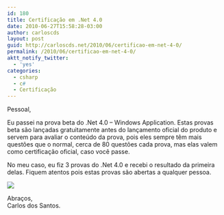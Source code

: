 ```yaml
---
id: 180
title: Certificação em .Net 4.0
date: 2010-06-27T15:58:28-03:00
author: carloscds
layout: post
guid: http://carloscds.net/2010/06/certificao-em-net-4-0/
permalink: /2010/06/certificao-em-net-4-0/
aktt_notify_twitter:
  - 'yes'
categories:
  - csharp
  - c#
  - Certificação
---
```

Pessoal,

Eu passei na prova beta do .Net 4.0 – Windows Application. Estas provas beta são lançadas gratuitamente antes do lançamento oficial do produto e servem para avaliar o conteúdo da prova, pois eles sempre têm mais questões que o normal, cerca de 80 questões cada prova, mas elas valem como certificação oficial, caso você passe.

No meu caso, eu fiz 3 provas do .Net 4.0 e recebi o resultado da primeira delas. Fiquem atentos pois estas provas são abertas a qualquer pessoa.

![]( wp-content/uploads/2010/06/net4.png)

Abraços,  
Carlos dos Santos.